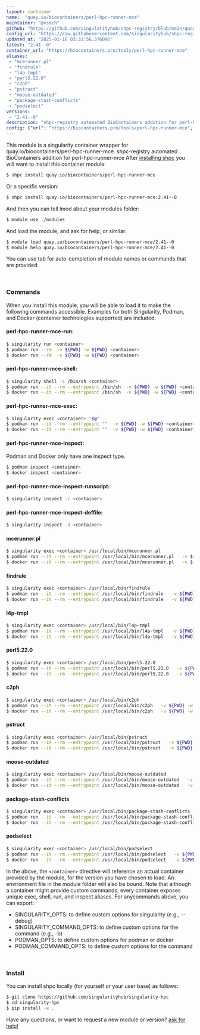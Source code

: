 ```yaml
---
layout: container
name:  "quay.io/biocontainers/perl-hpc-runner-mce"
maintainer: "@vsoch"
github: "https://github.com/singularityhub/shpc-registry/blob/main/quay.io/biocontainers/perl-hpc-runner-mce/container.yaml"
config_url: "https://raw.githubusercontent.com/singularityhub/shpc-registry/main/quay.io/biocontainers/perl-hpc-runner-mce/container.yaml"
updated_at: "2025-01-16 03:32:56.376096"
latest: "2.41--0"
container_url: "https://biocontainers.pro/tools/perl-hpc-runner-mce"
aliases:
 - "mcerunner.pl"
 - "findrule"
 - "l4p-tmpl"
 - "perl5.22.0"
 - "c2ph"
 - "pstruct"
 - "moose-outdated"
 - "package-stash-conflicts"
 - "podselect"
versions:
 - "2.41--0"
description: "shpc-registry automated BioContainers addition for perl-hpc-runner-mce"
config: {"url": "https://biocontainers.pro/tools/perl-hpc-runner-mce", "maintainer": "@vsoch", "description": "shpc-registry automated BioContainers addition for perl-hpc-runner-mce", "latest": {"2.41--0": "sha256:9f3647c6112ee69187c03cc18cf17d6a62756e1637686aa4540c2af7dfc0f2d4"}, "tags": {"2.41--0": "sha256:9f3647c6112ee69187c03cc18cf17d6a62756e1637686aa4540c2af7dfc0f2d4"}, "docker": "quay.io/biocontainers/perl-hpc-runner-mce", "aliases": {"mcerunner.pl": "/usr/local/bin/mcerunner.pl", "findrule": "/usr/local/bin/findrule", "l4p-tmpl": "/usr/local/bin/l4p-tmpl", "perl5.22.0": "/usr/local/bin/perl5.22.0", "c2ph": "/usr/local/bin/c2ph", "pstruct": "/usr/local/bin/pstruct", "moose-outdated": "/usr/local/bin/moose-outdated", "package-stash-conflicts": "/usr/local/bin/package-stash-conflicts", "podselect": "/usr/local/bin/podselect"}}
---
```


This module is a singularity container wrapper for quay.io/biocontainers/perl-hpc-runner-mce.
shpc-registry automated BioContainers addition for perl-hpc-runner-mce
After [installing shpc](#install) you will want to install this container module:


```bash
$ shpc install quay.io/biocontainers/perl-hpc-runner-mce
```

Or a specific version:

```bash
$ shpc install quay.io/biocontainers/perl-hpc-runner-mce:2.41--0
```

And then you can tell lmod about your modules folder:

```bash
$ module use ./modules
```

And load the module, and ask for help, or similar.

```bash
$ module load quay.io/biocontainers/perl-hpc-runner-mce/2.41--0
$ module help quay.io/biocontainers/perl-hpc-runner-mce/2.41--0
```

You can use tab for auto-completion of module names or commands that are provided.

<br>

### Commands

When you install this module, you will be able to load it to make the following commands accessible.
Examples for both Singularity, Podman, and Docker (container technologies supported) are included.

#### perl-hpc-runner-mce-run:

```bash
$ singularity run <container>
$ podman run --rm  -v ${PWD} -w ${PWD} <container>
$ docker run --rm  -v ${PWD} -w ${PWD} <container>
```

#### perl-hpc-runner-mce-shell:

```bash
$ singularity shell -s /bin/sh <container>
$ podman run --it --rm --entrypoint /bin/sh  -v ${PWD} -w ${PWD} <container>
$ docker run --it --rm --entrypoint /bin/sh  -v ${PWD} -w ${PWD} <container>
```

#### perl-hpc-runner-mce-exec:

```bash
$ singularity exec <container> "$@"
$ podman run --it --rm --entrypoint ""  -v ${PWD} -w ${PWD} <container> "$@"
$ docker run --it --rm --entrypoint ""  -v ${PWD} -w ${PWD} <container> "$@"
```

#### perl-hpc-runner-mce-inspect:

Podman and Docker only have one inspect type.

```bash
$ podman inspect <container>
$ docker inspect <container>
```

#### perl-hpc-runner-mce-inspect-runscript:

```bash
$ singularity inspect -r <container>
```

#### perl-hpc-runner-mce-inspect-deffile:

```bash
$ singularity inspect -d <container>
```


#### mcerunner.pl

```bash
$ singularity exec <container> /usr/local/bin/mcerunner.pl
$ podman run --it --rm --entrypoint /usr/local/bin/mcerunner.pl   -v ${PWD} -w ${PWD} <container> -c " $@"
$ docker run --it --rm --entrypoint /usr/local/bin/mcerunner.pl   -v ${PWD} -w ${PWD} <container> -c " $@"
```


#### findrule

```bash
$ singularity exec <container> /usr/local/bin/findrule
$ podman run --it --rm --entrypoint /usr/local/bin/findrule   -v ${PWD} -w ${PWD} <container> -c " $@"
$ docker run --it --rm --entrypoint /usr/local/bin/findrule   -v ${PWD} -w ${PWD} <container> -c " $@"
```


#### l4p-tmpl

```bash
$ singularity exec <container> /usr/local/bin/l4p-tmpl
$ podman run --it --rm --entrypoint /usr/local/bin/l4p-tmpl   -v ${PWD} -w ${PWD} <container> -c " $@"
$ docker run --it --rm --entrypoint /usr/local/bin/l4p-tmpl   -v ${PWD} -w ${PWD} <container> -c " $@"
```


#### perl5.22.0

```bash
$ singularity exec <container> /usr/local/bin/perl5.22.0
$ podman run --it --rm --entrypoint /usr/local/bin/perl5.22.0   -v ${PWD} -w ${PWD} <container> -c " $@"
$ docker run --it --rm --entrypoint /usr/local/bin/perl5.22.0   -v ${PWD} -w ${PWD} <container> -c " $@"
```


#### c2ph

```bash
$ singularity exec <container> /usr/local/bin/c2ph
$ podman run --it --rm --entrypoint /usr/local/bin/c2ph   -v ${PWD} -w ${PWD} <container> -c " $@"
$ docker run --it --rm --entrypoint /usr/local/bin/c2ph   -v ${PWD} -w ${PWD} <container> -c " $@"
```


#### pstruct

```bash
$ singularity exec <container> /usr/local/bin/pstruct
$ podman run --it --rm --entrypoint /usr/local/bin/pstruct   -v ${PWD} -w ${PWD} <container> -c " $@"
$ docker run --it --rm --entrypoint /usr/local/bin/pstruct   -v ${PWD} -w ${PWD} <container> -c " $@"
```


#### moose-outdated

```bash
$ singularity exec <container> /usr/local/bin/moose-outdated
$ podman run --it --rm --entrypoint /usr/local/bin/moose-outdated   -v ${PWD} -w ${PWD} <container> -c " $@"
$ docker run --it --rm --entrypoint /usr/local/bin/moose-outdated   -v ${PWD} -w ${PWD} <container> -c " $@"
```


#### package-stash-conflicts

```bash
$ singularity exec <container> /usr/local/bin/package-stash-conflicts
$ podman run --it --rm --entrypoint /usr/local/bin/package-stash-conflicts   -v ${PWD} -w ${PWD} <container> -c " $@"
$ docker run --it --rm --entrypoint /usr/local/bin/package-stash-conflicts   -v ${PWD} -w ${PWD} <container> -c " $@"
```


#### podselect

```bash
$ singularity exec <container> /usr/local/bin/podselect
$ podman run --it --rm --entrypoint /usr/local/bin/podselect   -v ${PWD} -w ${PWD} <container> -c " $@"
$ docker run --it --rm --entrypoint /usr/local/bin/podselect   -v ${PWD} -w ${PWD} <container> -c " $@"
```



In the above, the `<container>` directive will reference an actual container provided
by the module, for the version you have chosen to load. An environment file in the
module folder will also be bound. Note that although a container
might provide custom commands, every container exposes unique exec, shell, run, and
inspect aliases. For anycommands above, you can export:

 - SINGULARITY_OPTS: to define custom options for singularity (e.g., --debug)
 - SINGULARITY_COMMAND_OPTS: to define custom options for the command (e.g., -b)
 - PODMAN_OPTS: to define custom options for podman or docker
 - PODMAN_COMMAND_OPTS: to define custom options for the command

<br>

### Install

You can install shpc locally (for yourself or your user base) as follows:

```bash
$ git clone https://github.com/singularityhub/singularity-hpc
$ cd singularity-hpc
$ pip install -e .
```

Have any questions, or want to request a new module or version? [ask for help!](https://github.com/singularityhub/singularity-hpc/issues)
